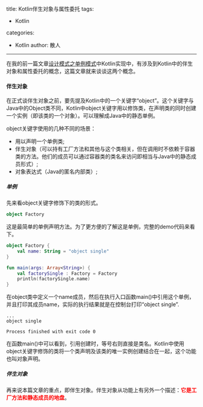 title: Kotlin伴生对象与属性委托
tags:
  - Kotlin

categories:
  - Kotlin
author: 散人
---

在我的前一篇文章[设计模式之单例模式]()中Kotlin实现中，有涉及到Kotlin中的伴生对象和属性委托的概念，这篇文章就来谈谈这两个概念。

#### 伴生对象

在正式谈伴生对象之前，要先提及Kotlin中的一个关键字“object”。这个关键字与Java中的Object类不同，Kotlin中object关键字用以修饰类，在声明类的同时创建一个实例（即该类的一个对象）。可以理解成Java中的静态单例。

object关键字使用的几种不同的场景：
- 用以声明一个单例类;
- 伴生对象（可以持有工厂方法和其他与这个类相关，但在调用时不依赖于容器类的方法。他们的成员可以通过容器类的类名来访问即相当与Java中的静态成员形式）;
- 对象表达式（Java的匿名内部类）;

##### 单例
先来看object关键字修饰下的类的形式。
```Kotlin
object Factory
```
这是最简单的单例声明方法。为了更方便的了解这是单例，完整的demo代码来看下。
```Kotlin
object Factory {
    val name: String = "object single"
}

fun main(args: Array<String>) {
    val factorySingle : Factory = Factory
    println(factorySingle.name)
}
```
在object类中定义一个name成员，然后在执行入口函数main()中引用这个单例，并且打印其成员name，实际的执行结果就是在控制台打印“object single”.
```
...
object single

Process finished with exit code 0
```
在函数main()中可以看到，引用创建时，等号右则直接是类名。Kotlin中使用object关键字修饰的类将一个类声明及该类的唯一实例创建结合在一起，这个功能也叫对象声明。

##### 伴生对象
再来说本篇文章的重点，即伴生对象。伴生对象从功能上有另外一个描述：<font color='red'><b>它是工厂方法和静态成员的地盘</b></font>。



<!--stackedit_data:
eyJoaXN0b3J5IjpbMTA0ODU0ODY1NiwxMTg2MTIzMjQxLDEyNj
MzMTQ5NTUsMTc0ODg5NzMwOSwtNTk3NjA2MDgyXX0=
-->
